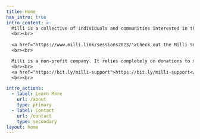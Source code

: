 ```yaml
---
title: Home
has_intro: true
intro_content: >-
  Milli is a collective of individuals and communities interested in the nurturing of archives. Archives enable diverse stories. This aim guides the work of the collective, the purpose, form and content of an archive, and what environments it could nourish in the future.
  <br><br>
  
  <a href="https://www.milli.link/sessions2023/">Check out the Milli Sessions 2023 (Jun 9, 2023) Schedule!</a>
  <br><br>

  Milli is a non-profit company. It relies completely on donations to make its work possible. Please do consider supporting this movement, at any level. 
  <br><br>
  <a href="https://bit.ly/milli-support">https://bit.ly/milli-support</a>
  <br><br>

intro_actions:
  - label: Learn More
    url: /about
    type: primary
  - label: Contact
    url: /contact
    type: secondary
layout: home
---
```

